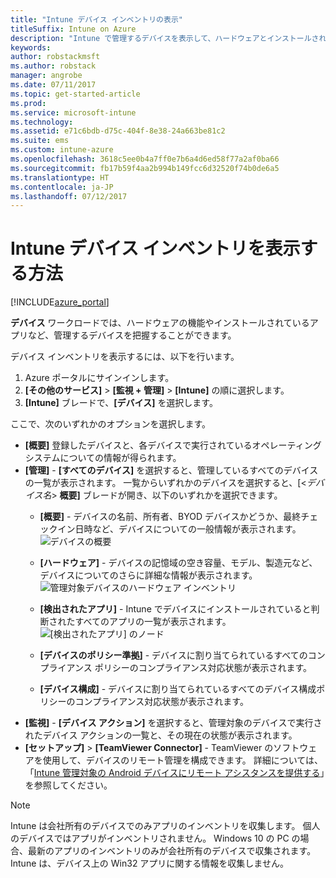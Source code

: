 ```yaml
---
title: "Intune デバイス インベントリの表示"
titleSuffix: Intune on Azure
description: "Intune で管理するデバイスを表示して、ハードウェアとインストールされているアプリを把握する方法について説明します。\""
keywords: 
author: robstackmsft
ms.author: robstack
manager: angrobe
ms.date: 07/11/2017
ms.topic: get-started-article
ms.prod: 
ms.service: microsoft-intune
ms.technology: 
ms.assetid: e71c6bdb-d75c-404f-8e38-24a663be81c2
ms.suite: ems
ms.custom: intune-azure
ms.openlocfilehash: 3618c5ee0b4a7ff0e7b6a4d6ed58f77a2af0ba66
ms.sourcegitcommit: fb17b59f4aa2b994b149fcc6d32520f74b0de6a5
ms.translationtype: HT
ms.contentlocale: ja-JP
ms.lasthandoff: 07/12/2017
---
```

# <a name="how-to-view-intune-device-inventory"></a>Intune デバイス インベントリを表示する方法


[!INCLUDE[azure_portal](./includes/azure_portal.md)]

**デバイス** ワークロードでは、ハードウェアの機能やインストールされているアプリなど、管理するデバイスを把握することができます。 

デバイス インベントリを表示するには、以下を行います。

1. Azure ポータルにサインインします。
2. **[その他のサービス]** > **[監視 + 管理]** > **[Intune]** の順に選択します。
3. **[Intune]** ブレードで、**[デバイス]** を選択します。

ここで、次のいずれかのオプションを選択します。

- **[概要]** 登録したデバイスと、各デバイスで実行されているオペレーティング システムについての情報が得られます。
- **[管理]** - **[すべてのデバイス]** を選択すると、管理しているすべてのデバイスの一覧が表示されます。
    一覧からいずれかのデバイスを選択すると、[<*デバイス名*> **概要]** ブレードが開き、以下のいずれかを選択できます。
    - **[概要]** - デバイスの名前、所有者、BYOD デバイスかどうか、最終チェックイン日時など、デバイスについての一般情報が表示されます。
    ![デバイスの概要](./media/device-overview.png)
    - **[ハードウェア]** - デバイスの記憶域の空き容量、モデル、製造元など、デバイスについてのさらに詳細な情報が表示されます。
    ![管理対象デバイスのハードウェア インベントリ](./media/hardware-inventory.png)
    - **[検出されたアプリ]** - Intune でデバイスにインストールされていると判断されたすべてのアプリの一覧が表示されます。
    ![[検出されたアプリ] のノード](./media/detected-applications.png)
    


    - **[デバイスのポリシー準拠]** - デバイスに割り当てられているすべてのコンプライアンス ポリシーのコンプライアンス対応状態が表示されます。
    - **[デバイス構成]** - デバイスに割り当てられているすべてのデバイス構成ポリシーのコンプライアンス対応状態が表示されます。
- **[監視]** - **[デバイス アクション]** を選択すると、管理対象のデバイスで実行されたデバイス アクションの一覧と、その現在の状態が表示されます。
- **[セットアップ]** > **[TeamViewer Connector]** - TeamViewer のソフトウェアを使用して、デバイスのリモート管理を構成できます。 詳細については、「[Intune 管理対象の Android デバイスにリモート アシスタンスを提供する](/intune/device-profile-android-teamviewer)」を参照してください。

>[!NOTE]
> Intune は会社所有のデバイスでのみアプリのインベントリを収集します。 個人のデバイスではアプリがインベントリされません。 Windows 10 の PC の場合、最新のアプリのインベントリのみが会社所有のデバイスで収集されます。 Intune は、デバイス上の Win32 アプリに関する情報を収集しません。
